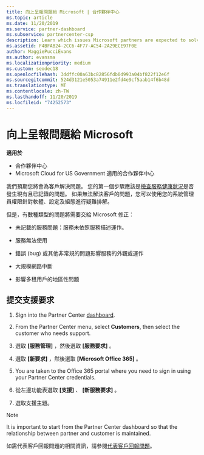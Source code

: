 ```yaml
---
title: 向上呈報問題給 Microsoft | 合作夥伴中心
ms.topic: article
ms.date: 11/20/2019
ms.service: partner-dashboard
ms.subservice: partnercenter-csp
description: Learn which issues Microsoft partners are expected to solve themselves for their customers and which issues they may need to escalate to Microsoft.
ms.assetid: F4BFAB24-2CC6-4F77-AC54-2A29ECE97F0E
author: MaggiePucciEvans
ms.author: evansma
ms.localizationpriority: medium
ms.custom: seodec18
ms.openlocfilehash: 3ddffc00a63bc82856fdb0d993a04bf822f12e6f
ms.sourcegitcommit: 524d3121e5053a74911e2fd4e9cf5aab14f6b48d
ms.translationtype: MT
ms.contentlocale: zh-TW
ms.lasthandoff: 11/20/2019
ms.locfileid: "74252573"
---
```

# <a name="escalate-problems-to-microsoft"></a>向上呈報問題給 Microsoft

**適用於**

-  合作夥伴中心
-  Microsoft Cloud for US Government 適用的合作夥伴中心

我們預期您將會為客戶解決問題。 您的第一個步驟應該是[檢查服務健康狀況](check-service-health.md)是否發生現有且已記錄的問題。 如果無法解決客戶的問題，您可以使用您的系統管理員權限針對軟體、設定及組態進行疑難排解。

但是，有數種類型的問題將需要交給 Microsoft 修正：

- 未記載的服務問題：服務未依照服務描述運作。

- 服務無法使用

- 錯誤 (bug) 或其他非常規的問題影響服務的外觀或運作

- 大規模網路中斷

- 影響多租用戶的地區性問題

## <a name="submit-a-support-request"></a>提交支援要求

1. Sign into the Partner Center [dashboard](https://partner.microsoft.com/dashboard).

2. From the Partner Center menu, select **Customers**, then select the customer who needs support.

3. 選取 **\[服務管理\]** ，然後選取 **\[服務要求\]** 。

4. 選取 **\[新要求\]** ，然後選取 **\[Microsoft Office 365\]** 。

5. You are taken to the Office 365 portal where you need to sign in using your Partner Center credentials.

6. 從左邊功能表選取 **\[支援\]** 、 **\[新服務要求\]** 。

7. 選取支援主題。

>[!NOTE]
>It is important to start from the Partner Center dashboard so that the relationship between partner and customer is maintained. 


如需代表客戶回報問題的相關資訊，請參閱[代表客戶回報問題](report-problems-on-behalf-of-a-customer.md)。

 

 



